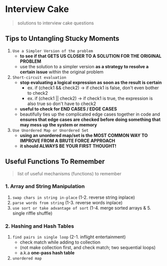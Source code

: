 # Interview Cake
> solutions to interview cake questions

## Tips to Untangling Stucky Moments
1. `Use a Simpler Version of the problem`
    - __to see if that GETS US CLOSER TO A SOLUTION FOR THE ORIGINAL PROBLEM__
    - use the solution to a simpler version __as a strategy to resolve a certain issue__ within the original problem
2. `Short-circuit evaluation`
    - __stop evaluating a logical expression as soon as the result is certain__
        - ex. if (check1 && check2) -> if check1 is false, don't even bother to check2
        - ex. if (check1 || check2) -> if check1 is true, the expression is also true so don't have to check2
    - __useful to check for END CASES / EDGE CASES__
    - beautifully ties up the complicated edge cases together in code and __ensures that edge cases are checked before doing something that may mess up the system or memory__
3. `Use Unordered Map or Unordered Set`
    - __using an unordered map/set is the MOST COMMON WAY TO IMPROVE FROM A BRUTE FORCE APPROACH__
    - __it should ALWAYS BE YOUR FIRST THOUGHT!__

## Useful Functions To Remember
> list of useful mechanisms (functions) to remember

### 1. Array and String Manipulation
1. `swap chars in string in-place` (1-2. reverse string inplace)
2. `parse words from string` (1-3. reverse words inplace)
3. `use sort or take advantage of sort` (1-4. merge sorted arrays & 5. single riffle shuffle)

### 2. Hashing and Hash Tables
1. `find pairs in single loop` (2-1. inflight entertainment)
    - check match while adding to collection 
    - (not make collection first, and check match; two sequential loops)
    - a.k.a __one-pass hash table__
2. `unordered map` 